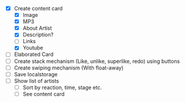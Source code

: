 - [x] Create content card
  - [x] Image
  - [x] MP3
  - [x] About Artist
  - [x] Description?
  - [ ] Links
  - [x] Youtube
- [ ] Elaborated Card
- [ ] Create stack mechanism (Like, unlike, superlike, redo) using buttons
- [ ] Create swiping mechanism (With float-away)
- [ ] Save localstorage
- [ ] Show list of artists
  - [ ] Sort by reaction, time, stage etc.
  - [ ] See content card
